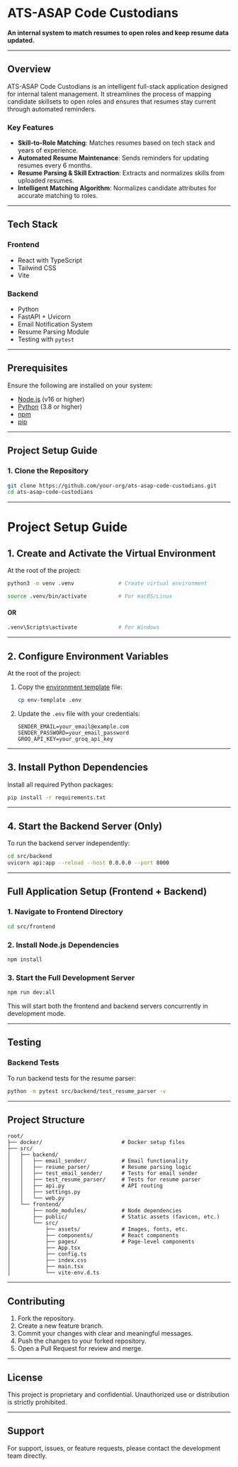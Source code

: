 # ATS-ASAP Code Custodians

**An internal system to match resumes to open roles and keep resume data updated.**

---

## Overview

ATS-ASAP Code Custodians is an intelligent full-stack application designed for internal talent management. It streamlines the process of mapping candidate skillsets to open roles and ensures that resumes stay current through automated reminders.

### Key Features
- **Skill-to-Role Matching**: Matches resumes based on tech stack and years of experience.
- **Automated Resume Maintenance**: Sends reminders for updating resumes every 6 months.
- **Resume Parsing & Skill Extraction**: Extracts and normalizes skills from uploaded resumes.
- **Intelligent Matching Algorithm**: Normalizes candidate attributes for accurate matching to roles.

---

## Tech Stack

### Frontend
- React with TypeScript
- Tailwind CSS
- Vite

### Backend
- Python
- FastAPI + Uvicorn
- Email Notification System
- Resume Parsing Module
- Testing with `pytest`

---

## Prerequisites

Ensure the following are installed on your system:
- [Node.js](https://nodejs.org/) (v16 or higher)
- [Python](https://www.python.org/) (3.8 or higher)
- [npm](https://www.npmjs.com/)
- [pip](https://pip.pypa.io/)

---

## Project Setup Guide

### 1. Clone the Repository
```bash
git clone https://github.com/your-org/ats-asap-code-custodians.git
cd ats-asap-code-custodians
```

---

# Project Setup Guide

## 1. Create and Activate the Virtual Environment

At the root of the project:

```bash
python3 -m venv .venv              # Create virtual environment
```
```bash
source .venv/bin/activate          # For macOS/Linux
````
#### OR
```bash
.venv\Scripts\activate             # For Windows
```

---

## 2. Configure Environment Variables

At the root of the project:

1. Copy the [environment template](env-template) file:

   ```bash
   cp env-template .env
   ```

2. Update the `.env` file with your credentials:

   ```
   SENDER_EMAIL=your_email@example.com
   SENDER_PASSWORD=your_email_password
   GROQ_API_KEY=your_groq_api_key
   ```

---

## 3. Install Python Dependencies

Install all required Python packages:

```bash
pip install -r requirements.txt
```

---

## 4. Start the Backend Server (Only)

To run the backend server independently:

```bash
cd src/backend
uvicorn api:app --reload --host 0.0.0.0 --port 8000
```

---

## Full Application Setup (Frontend + Backend)

### 1. Navigate to Frontend Directory

```bash
cd src/frontend
```

### 2. Install Node.js Dependencies

```bash
npm install
```

### 3. Start the Full Development Server

```bash
npm run dev:all
```

This will start both the frontend and backend servers concurrently in development mode.

---

## Testing

### Backend Tests

To run backend tests for the resume parser:

```bash
python -m pytest src/backend/test_resume_parser -v
```

---

## Project Structure

```
root/
├── docker/                         # Docker setup files
├── src/
│   ├── backend/
│   │   ├── email_sender/           # Email functionality
│   │   ├── resume_parser/          # Resume parsing logic
│   │   ├── test_email_sender/      # Tests for email sender
│   │   ├── test_resume_parser/     # Tests for resume parser
│   │   ├── api.py                  # API routing
│   │   ├── settings.py             
│   │   └── web.py                  
│   └── frontend/
│       ├── node_modules/           # Node dependencies
│       ├── public/                 # Static assets (favicon, etc.)
│       └── src/
│           ├── assets/             # Images, fonts, etc.
│           ├── components/         # React components
│           ├── pages/              # Page-level components
│           ├── App.tsx
│           ├── config.ts
│           ├── index.css
│           ├── main.tsx
│           └── vite-env.d.ts
```

---

## Contributing

1. Fork the repository.
2. Create a new feature branch.
3. Commit your changes with clear and meaningful messages.
4. Push the changes to your forked repository.
5. Open a Pull Request for review and merge.

---

## License

This project is proprietary and confidential. Unauthorized use or distribution is strictly prohibited.

---

## Support

For support, issues, or feature requests, please contact the development team directly.
